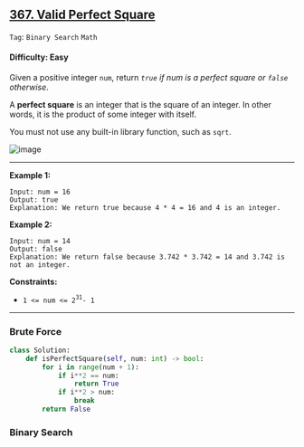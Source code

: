 ## [367. Valid Perfect Square](https://leetcode.com/problems/valid-perfect-square)

```Tag```: ```Binary Search``` ```Math```

#### Difficulty: Easy

Given a positive integer ```num```, return _```true``` if num is a perfect square or ```false``` otherwise_.

A __perfect square__ is an integer that is the square of an integer. In other words, it is the product of some integer with itself.

You must not use any built-in library function, such as ```sqrt```.

![image](https://user-images.githubusercontent.com/35042430/230949644-fef18d79-6923-4621-8655-e05db332304d.png)

---

__Example 1:__
```
Input: num = 16
Output: true
Explanation: We return true because 4 * 4 = 16 and 4 is an integer.
```

__Example 2:__
```
Input: num = 14
Output: false
Explanation: We return false because 3.742 * 3.742 = 14 and 3.742 is not an integer.
```

__Constraints:__

- ```1 <= num <= 2```<sup>```31```</sup>```- 1```

---

### Brute Force

```Python
class Solution:
    def isPerfectSquare(self, num: int) -> bool:
        for i in range(num + 1):
            if i**2 == num:
                return True
            if i**2 > num:
                break
        return False
```

### Binary Search
